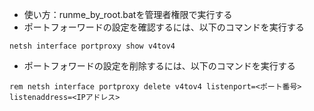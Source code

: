 - 使い方：runme_by_root.batを管理者権限で実行する
- ポートフォーワードの設定を確認するには、以下のコマンドを実行する
```
netsh interface portproxy show v4tov4
```

- ポートフォワードの設定を削除するには、以下のコマンドを実行する
```
rem netsh interface portproxy delete v4tov4 listenport=<ポート番号> listenaddress=<IPアドレス>
```

